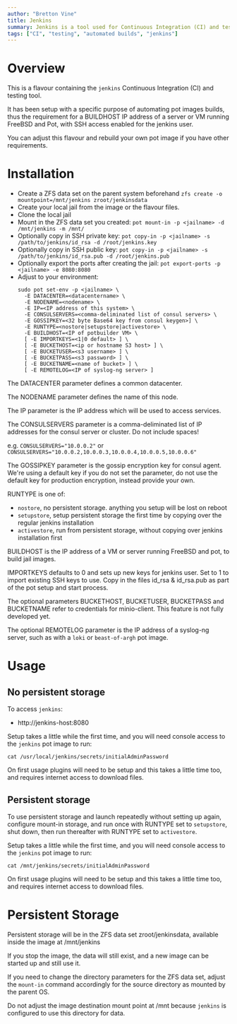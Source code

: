 ```yaml
---
author: "Bretton Vine"
title: Jenkins
summary: Jenkins is a tool used for Continuous Integration (CI) and testing
tags: ["CI", "testing", "automated builds", "jenkins"]
---
```


# Overview

This is a flavour containing the ```jenkins``` Continuous Integration (CI) and testing tool.

It has been setup with a specific purpose of automating pot images builds, thus the requirement for a BUILDHOST IP address of a server or VM running FreeBSD and Pot, with SSH access enabled for the jenkins user.

You can adjust this flavour and rebuild your own pot image if you have other requirements.

# Installation

* Create a ZFS data set on the parent system beforehand
  ```zfs create -o mountpoint=/mnt/jenkins zroot/jenkinsdata```
* Create your local jail from the image or the flavour files.
* Clone the local jail
* Mount in the ZFS data set you created:
  ```pot mount-in -p <jailname> -d /mnt/jenkins -m /mnt/```
* Optionally copy in SSH private key:
  ```pot copy-in -p <jailname> -s /path/to/jenkins/id_rsa -d /root/jenkins.key```
* Optionally copy in SSH public key:
  ```pot copy-in -p <jailname> -s /path/to/jenkins/id_rsa.pub -d /root/jenkins.pub```
* Optionally export the ports after creating the jail:
  ```pot export-ports -p <jailname> -e 8080:8080```
* Adjust to your environment:
  ```
  sudo pot set-env -p <jailname> \
    -E DATACENTER=<datacentername> \
    -E NODENAME=<nodename> \
    -E IP=<IP address of this system> \
    -E CONSULSERVERS=<comma-deliminated list of consul servers> \
    -E GOSSIPKEY=<32 byte Base64 key from consul keygen>] \
    -E RUNTYPE=<nostore|setupstore|activestore> \
    -E BUILDHOST=<IP of potbuilder VM> \
    [ -E IMPORTKEYS=<1|0 default> ] \
    [ -E BUCKETHOST=<ip or hostname S3 host> ] \
    [ -E BUCKETUSER=<s3 username> ] \
    [ -E BUCKETPASS=<s3 password> ] \
    [ -E BUCKETNAME=<name of bucket> ] \
    [ -E REMOTELOG=<IP of syslog-ng server> ]
  ```

The DATACENTER parameter defines a common datacenter.

The NODENAME parameter defines the name of this node.

The IP parameter is the IP address which will be used to access services.

The CONSULSERVERS parameter is a comma-deliminated list of IP addresses for the consul server or cluster. Do not include spaces!

e.g. ```CONSULSERVERS="10.0.0.2"``` or ```CONSULSERVERS="10.0.0.2,10.0.0.3,10.0.0.4,10.0.0.5,10.0.0.6"```

The GOSSIPKEY parameter is the gossip encryption key for consul agent. We're using a default key if you do not set the parameter, do not use the default key for production encryption, instead provide your own.

RUNTYPE is one of:
* ```nostore```, no persistent storage. anything you setup will be lost on reboot
* ```setupstore```, setup persistent storage the first time by copying over the regular jenkins installation
* ```activestore```, run from persistent storage, without copying over jenkins installation first

BUILDHOST is the IP address of a VM or server running FreeBSD and pot, to build jail images.

IMPORTKEYS defaults to 0 and sets up new keys for jenkins user. Set to 1 to import existing SSH keys to use.
Copy in the files id_rsa & id_rsa.pub as part of the pot setup and start process.

The optional parameters BUCKETHOST, BUCKETUSER, BUCKETPASS and BUCKETNAME refer to credentials for minio-client. This feature is not fully developed yet.

The optional REMOTELOG parameter is the IP address of a syslog-ng server, such as with a `loki` or `beast-of-argh` pot image.

# Usage

## No persistent storage

To access ```jenkins```:
* http://jenkins-host:8080

Setup takes a little while the first time, and you will need console access to the ```jenkins``` pot image to run:

```
cat /usr/local/jenkins/secrets/initialAdminPassword
```

On first usage plugins will need to be setup and this takes a little time too, and requires internet access to download files.

## Persistent storage

To use persistent storage and launch repeatedly without setting up again, configure mount-in storage, and run once with RUNTYPE set to `setupstore`, shut down, then run thereafter with RUNTYPE
set to `activestore`.

Setup takes a little while the first time, and you will need console access to the ```jenkins``` pot image to run:

```
cat /mnt/jenkins/secrets/initialAdminPassword
```

On first usage plugins will need to be setup and this takes a little time too, and requires internet access to download files.

# Persistent Storage
Persistent storage will be in the ZFS data set zroot/jenkinsdata, available inside the image at /mnt/jenkins

If you stop the image, the data will still exist, and a new image can be started up and still use it.

If you need to change the directory parameters for the ZFS data set, adjust the ```mount-in``` command accordingly for the source directory as mounted by the parent OS.

Do not adjust the image destination mount point at /mnt because ```jenkins``` is configured to use this directory for data.

